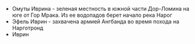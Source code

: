 *   Омуты Иврина - зеленая местность в южной части Дор-Ломина на юге от Гор
    Мрака. Из ее водопадов берет начало река Нарог
*   Эфель Иврин - захвачена армией Ангбанда во время похода на Нарготронд
*   Иврин
